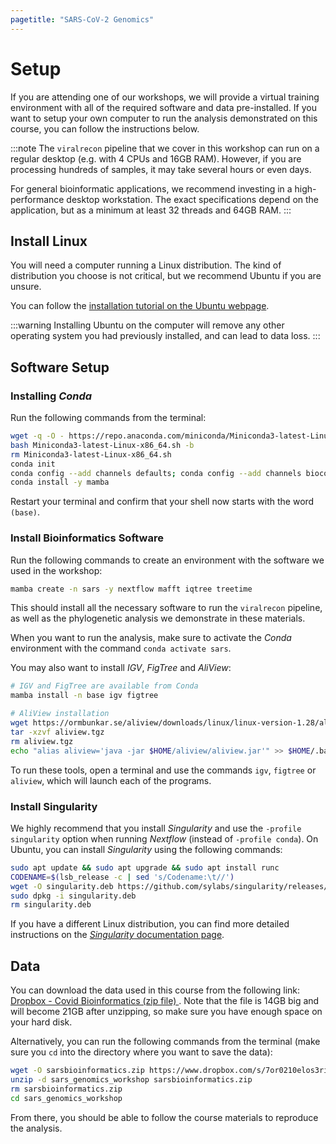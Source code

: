 ```yaml
---
pagetitle: "SARS-CoV-2 Genomics"
---
```


# Setup 

If you are attending one of our workshops, we will provide a virtual training environment with all of the required software and data pre-installed. 
If you want to setup your own computer to run the analysis demonstrated on this course, you can follow the instructions below. 

:::note
The `viralrecon` pipeline that we cover in this workshop can run on a regular desktop (e.g. with 4 CPUs and 16GB RAM). 
However, if you are processing hundreds of samples, it may take several hours or even days. 

For general bioinformatic applications, we recommend investing in a high-performance desktop workstation. 
The exact specifications depend on the application, but as a minimum at least 32 threads and 64GB RAM.
:::


## Install Linux

You will need a computer running a Linux distribution. 
The kind of distribution you choose is not critical, but we recommend Ubuntu if you are unsure. 

You can follow the [installation tutorial on the Ubuntu webpage](https://ubuntu.com/tutorials/install-ubuntu-desktop#1-overview). 

:::warning
Installing Ubuntu on the computer will remove any other operating system you had previously installed, and can lead to data loss. 
:::


## Software Setup

### Installing _Conda_

Run the following commands from the terminal:

```bash
wget -q -O - https://repo.anaconda.com/miniconda/Miniconda3-latest-Linux-x86_64.sh
bash Miniconda3-latest-Linux-x86_64.sh -b
rm Miniconda3-latest-Linux-x86_64.sh
conda init
conda config --add channels defaults; conda config --add channels bioconda; conda config --add channels conda-forge; conda config --set channel_priority strict
conda install -y mamba
```

Restart your terminal and confirm that your shell now starts with the word `(base)`.


### Install Bioinformatics Software

Run the following commands to create an environment with the software we used in the workshop: 

```bash
mamba create -n sars -y nextflow mafft iqtree treetime
```

This should install all the necessary software to run the `viralrecon` pipeline, as well as the phylogenetic analysis we demonstrate in these materials. 

When you want to run the analysis, make sure to activate the _Conda_ environment with the command `conda activate sars`. 

You may also want to install _IGV_, _FigTree_ and _AliView_:

```bash
# IGV and FigTree are available from Conda
mamba install -n base igv figtree

# AliView installation
wget https://ormbunkar.se/aliview/downloads/linux/linux-version-1.28/aliview.tgz
tar -xzvf aliview.tgz
rm aliview.tgz
echo "alias aliview='java -jar $HOME/aliview/aliview.jar'" >> $HOME/.bashrc
```

To run these tools, open a terminal and use the commands `igv`, `figtree` or `aliview`, which will launch each of the programs. 


### Install Singularity

We highly recommend that you install _Singularity_ and use the `-profile singularity` option when running _Nextflow_ (instead of `-profile conda`). 
On Ubuntu, you can install _Singularity_ using the following commands: 

```bash
sudo apt update && sudo apt upgrade && sudo apt install runc
CODENAME=$(lsb_release -c | sed 's/Codename:\t//')
wget -O singularity.deb https://github.com/sylabs/singularity/releases/download/v3.10.2/singularity-ce_3.10.2-${CODENAME}_amd64.deb
sudo dpkg -i singularity.deb
rm singularity.deb
```

If you have a different Linux distribution, you can find more detailed instructions on the [_Singularity_ documentation page](https://docs.sylabs.io/guides/3.0/user-guide/installation.html#install-on-linux). 


## Data

You can download the data used in this course from the following link: [Dropbox - Covid Bioinformatics (zip file) ](https://www.dropbox.com/s/7or0210elos3ril/covidbioinformaticsdata.zip?dl=0). 
Note that the file is 14GB big and will become 21GB after unzipping, so make sure you have enough space on your hard disk. 

Alternatively, you can run the following commands from the terminal (make sure you `cd` into the directory where you want to save the data): 

```bash
wget -O sarsbioinformatics.zip https://www.dropbox.com/s/7or0210elos3ril/covidbioinformaticsdata.zip?dl=1
unzip -d sars_genomics_workshop sarsbioinformatics.zip
rm sarsbioinformatics.zip
cd sars_genomics_workshop
```

From there, you should be able to follow the course materials to reproduce the analysis. 